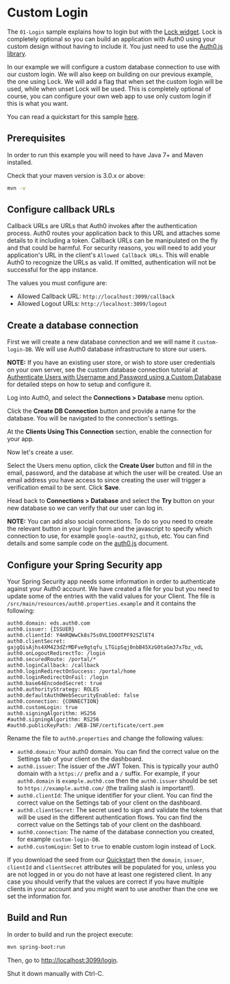 # Custom Login

The `01-Login` sample explains how to login but with the [Lock widget](https://auth0.com/docs/libraries/lock). Lock is completely optional so you can build an application with Auth0 using your custom design without having to include it. You just need to use the [Auth0.js library](https://github.com/auth0/auth0.js).

In our example we will configure a custom database connection to use with our custom login. We will also keep on building on our previous example, the one using Lock. We will add a flag that when set the custom login will be used, while when unset Lock will be used. This is completely optional of course, you can configure your own web app to use only custom login if this is what you want.

You can read a quickstart for this sample [here](https://auth0.com/docs/quickstart/webapp/java-spring-security-mvc/02-custom-login). 

## Prerequisites

In order to run this example you will need to have Java 7+ and Maven installed.

Check that your maven version is 3.0.x or above:

```sh
mvn -v
```

## Configure callback URLs

Callback URLs are URLs that Auth0 invokes after the authentication process. Auth0 routes your application back to this URL and attaches some details to it including a token. Callback URLs can be manipulated on the fly and that could be harmful. For security reasons, you will need to add your application's URL in the client's `Allowed Callback URLs`. This will enable Auth0 to recognize the URLs as valid. If omitted, authentication will not be successful for the app instance.

The values you must configure are:
- Allowed Callback URL: `http://localhost:3099/callback`
- Allowed Logout URLs: `http://localhost:3099/logout`

## Create a database connection

First we will create a new database connection and we will name it `custom-login-DB`. We will use Auth0 database infrastructure to store our users.

**NOTE:** If you have an existing user store, or wish to store user credentials on your own server, see the custom database connection tutorial at [Authenticate Users with Username and Password using a Custom Database](https://auth0.com/docs/connections/database/mysql) for detailed steps on how to setup and configure it.

Log into Auth0, and select the **Connections > Database** menu option. 

Click the **Create DB Connection** button and provide a name for the database. You will be navigated to the connection's settings. 

At the **Clients Using This Connection** section, enable the connection for your app.

Now let's create a user. 

Select the Users menu option, click the **Create User** button and fill in the email, password, and the database at which the user will be created. Use an email address you have access to since creating the user will trigger a verification email to be sent. Click **Save**.

Head back to **Connections > Database** and select the **Try** button on your new database so we can verify that our user can log in.

**NOTE:** You can add also social connections. To do so you need to create the relevant button in your login form and the javascript to specify which connection to use, for example `google-oauth2`, `github`, etc. You can find details and some sample code on the [auth0.js](https://auth0.com/docs/libraries/auth0js#login) document.

## Configure your Spring Security app

Your Spring Security app needs some information in order to authenticate against your Auth0 account. We have created a file for you but you need to update some of the entries with the valid values for your Client. The file is `/src/main/resources/auth0.properties.example` and it contains the following:

```
auth0.domain: eds.auth0.com
auth0.issuer: {ISSUER}
auth0.clientId: Y4mRQWwCk8s75s0VLIDOOTPF92SZlET4
auth0.clientSecret: gajgQisAjhs4XM423dZrMDFve9gtqfu_LTGipSqj0nbB45XzG0taGm37x7bz_vdL
auth0.onLogoutRedirectTo: /login
auth0.securedRoute: /portal/*
auth0.loginCallback: /callback
auth0.loginRedirectOnSuccess: /portal/home
auth0.loginRedirectOnFail: /login
auth0.base64EncodedSecret: true
auth0.authorityStrategy: ROLES
auth0.defaultAuth0WebSecurityEnabled: false
auth0.connection: {CONNECTION}
auth0.customLogin: true
auth0.signingAlgorithm: HS256
#auth0.signingAlgorithm: RS256
#auth0.publicKeyPath: /WEB-INF/certificate/cert.pem
```

Rename the file to `auth0.properties` and change the following values:
- `auth0.domain`:	Your auth0 domain. You can find the correct value on the Settings tab of your client on the dashboard.
- `auth0.issuer`:	The issuer of the JWT Token. This is typically your auth0 domain with a `https://` prefix and a `/` suffix. For example, if your `auth0.domain` is `example.auth0.com` then the `auth0.issuer` should be set to `https://example.auth0.com/` (the trailing slash is important!).
- `auth0.clientId`:	The unique identifier for your client. You can find the correct value on the Settings tab of your client on the dashboard. 
- `auth0.clientSecret`:	The secret used to sign and validate the tokens that will be used in the different authentication flows. You can find the correct value on the Settings tab of your client on the dashboard.
- `auth0.connection`: The name of the database connection you created, for example `custom-login-DB`.
- `auth0.customLogin`: Set to `true` to enable custom login instead of Lock.

If you download the seed from our [Quickstart](https://auth0.com/docs/quickstart/webapp/java-spring-security-mvc/02-custom-login) then the `domain`, `issuer`, `clientId` and `clientSecret` attributes will be populated for you, unless you are not logged in or you do not have at least one registered client. In any case you should verify that the values are correct if you have multiple clients in your account and you might want to use another than the one we set the information for.

## Build and Run

In order to build and run the project execute:

```sh
mvn spring-boot:run
```

Then, go to [http://localhost:3099/login](http://localhost:3099/login). 

Shut it down manually with Ctrl-C.
